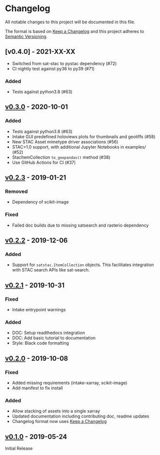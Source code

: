 # Changelog

All notable changes to this project will be documented in this file.

The format is based on [Keep a Changelog](http://keepachangelog.com/en/1.0.0/)
and this project adheres to [Semantic Versioning](http://semver.org/spec/v2.0.0.html).

## [v0.4.0] - 2021-XX-XX

- Switched from sat-stac to pystac dependency (#72)
- CI nightly test against py36 to py39 (#71)

### Added

- Tests against python3.8 (#63)

## [v0.3.0] - 2020-10-01

### Added

- Tests against python3.8 (#63)
- Intake GUI predefined holoviews plots for thumbnails and geotiffs (#58)
- New STAC Asset mimetype driver associations (#56)
- STAC>1.0 support, with additional Jupyter Notebooks in examples/ (#52)
- StacItemCollection `to_geopandas()` method (#38)
- Use GitHub Actions for CI (#37)

## [v0.2.3] - 2019-01-21

### Removed

- Dependency of scikit-image

### Fixed

- Failed doc builds due to missing satsearch and rasterio dependency

## [v0.2.2] - 2019-12-06

### Added

- Support for `satstac.ItemCollection` objects. This facilitates integration with STAC search APIs like sat-search.

## [v0.2.1] - 2019-10-31

### Fixed

- Intake entrypoint warnings

### Added

- DOC: Setup readthedocs integration
- DOC: Add basic tutorial to documentation
- Style: Black code formatting

## [v0.2.0] - 2019-10-08

### Fixed

- Added missing requirements (intake-xarray, scikit-image)
- Add manifest to fix install

### Added

- Allow stacking of assets into a single xarray
- Updated documentation including contributing doc, readme updates
- Changelog format now uses [Keep a Changelog](http://keepachangelog.com/en/1.0.0/)

## [v0.1.0] - 2019-05-24

Initial Release

[v0.3.0]: https://github.com/intake/intake-stac/compare/0.2.3...0.3.0
[v0.2.3]: https://github.com/intake/intake-stac/compare/0.2.2...0.2.3
[v0.2.2]: https://github.com/intake/intake-stac/compare/0.2.1...0.2.2
[v0.2.1]: https://github.com/pangeo-data/intake-stac/compare/0.2.0...0.2.1
[v0.2.0]: https://github.com/pangeo-data/intake-stac/compare/0.1.0...0.2.0
[v0.1.0]: https://github.com/pangeo-data/intake-stac/tree/0.1.0
